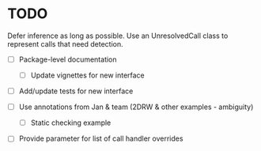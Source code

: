 
# TODO

Defer inference as long as possible. Use an UnresolvedCall class to represent
calls that need detection. 

* [ ] Package-level documentation
  + [ ] Update vignettes for new interface

* [ ] Add/update tests for new interface

* [ ] Use annotations from Jan & team (2DRW & other examples - ambiguity)
  * [ ] Static checking example

* [ ] Provide parameter for list of call handler overrides

<!-- Old Stuff
## Old Stuff

* Tests for larger bodies of code (not just snippets).
* Support for `[`.
    + Non-scalar indexes.
* Support extraction functions `[[` and `$`.
    + Distinguish data frame / matrix based on these.
* Support for multidimensional `[`.
    + Equivalent to `[[` followed by `[` for data frames.
* Detect variables used as indexes in subset operations.
* Document exported functions.
* Support for `read.csv()`, `readRDS()`, etc via the `colClasses` parameter.
* Support for inference based on assertions.

* Generalize condition reduction to type system rather than case-by-case.

* Infer metadata from assignment functions such as `dim<-`
* Detect branching `return()` behavior and branch conditions; currently we just 
  assume user functions are type stable.
* Detect iterator patterns in while loops.
* Consolidate code for handling math operations with RLLVMCompile.
* Mark aggregate (sum, min, max, range, sd, mean) results
-->
